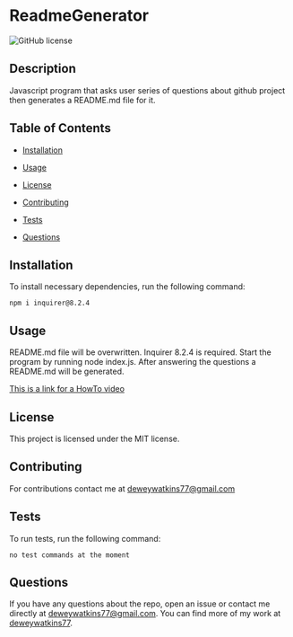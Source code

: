 # ReadmeGenerator
![GitHub license](https://img.shields.io/badge/license-MIT-blue.svg)

## Description

Javascript program that asks user series of questions about github project then generates a README.md file for it.

## Table of Contents 

* [Installation](#installation)

* [Usage](#usage)

* [License](#license)

* [Contributing](#contributing)

* [Tests](#tests)

* [Questions](#questions)

## Installation

To install necessary dependencies, run the following command:

```
npm i inquirer@8.2.4
```

## Usage

README.md file will be overwritten. Inquirer 8.2.4 is required. Start the program by running node index.js. After answering the questions a README.md will be generated.

[This is a link for a HowTo video](https://watch.screencastify.com/v/T0iwehTlMBF1NqiFIkSh)

## License

This project is licensed under the MIT license.
  
## Contributing

For contributions contact me at deweywatkins77@gmail.com

## Tests

To run tests, run the following command:

```
no test commands at the moment
```

## Questions

If you have any questions about the repo, open an issue or contact me directly at deweywatkins77@gmail.com. You can find more of my work at [deweywatkins77](https://github.com/deweywatkins77/).

